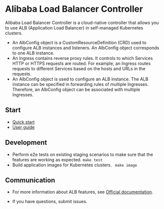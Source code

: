 # Alibaba Load Balancer Controller

Alibaba Load Balancer Controller is a cloud-native controller that allows you to use ALB (Application Load Balancer) in self-managed Kubernetes clusters.

- An AlbConfig object is a CustomResourceDefinition (CRD) used to configure ALB instances and listeners. An AlbConfig object corresponds to one ALB instance.
- An Ingress contains reverse proxy rules. It controls to which Services HTTP or HTTPS requests are routed. For example, an Ingress routes requests to different Services based on the hosts and URLs in the requests.
- An AlbConfig object is used to configure an ALB instance. The ALB instance can be specified in forwarding rules of multiple Ingresses. Therefore, an AlbConfig object can be associated with multiple Ingresses.



## Start

- [Quick start](docs/dev.md)
- [User guide](docs/getting-started.md)



## Development



- Perform e2e tests on existing staging scenarios to make sure that the features are working as expected. `make test`
- Build application images for Kubernetes clusters. ` make image`



## Communication



- For more information about ALB features, see [Official documentation](https://help.aliyun.com/document_detail/196881.html).

- If you have questions, submit issues.
